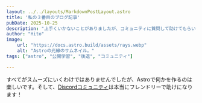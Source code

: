 ```yaml
---
layout: ../../layouts/MarkdownPostLayout.astro
title: '私の３番目のブログ記事'
pubDate: 2025-10-25
description: "上手くいかないことがありましたが、コミュニティに質問して助けてもらいました！"
author: "Hito"
image:
    url: "https://docs.astro.build/assets/rays.webp"
    alt: "Astroの光線のサムネイル。"
tags: ["astro", "公開学習", "後退", "コミュニティ"]

---
```

すべてがスムーズにいくわけではありませんでしたが、Astroで何かを作るのは楽しいです。そして、[Discordコミュニティ](https://astro.build/chat)は本当にフレンドリーで助けになります！